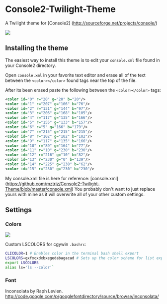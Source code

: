 Console2-Twilight-Theme
=======================

A Twilight theme for [Console2] (http://sourceforge.net/projects/console/)

<img src="https://raw.github.com/mztriz/Console2-Twilight-Theme/master/preview.png">

Installing the theme
----
The easiest way to install this theme is to edit your `console.xml` file found in your Console2 directory.

Open `console.xml` in your favorite text editor and erase all of the text between the `<color></color>` found tags near the top of the file.

After its been erased paste the following between the `<color></color>` tags:
`````xml
<color id="0" r="20" g="20" b="20"/>
<color id="1" r="207" g="106" b="76"/>
<color id="2" r="131" g="144" b="97"/>
<color id="3" r="206" g="168" b="105"/>
<color id="4" r="117" g="135" b="166"/>
<color id="5" r="155" g="133" b="157"/>
<color id="6" r="5" g="166" b="179"/>
<color id="7" r="215" g="215" b="215"/>
<color id="8" r="102" g="102" b="102"/>
<color id="9" r="117" g="135" b="166"/>
<color id="10" r="89" g="164" b="77"/>
<color id="11" r="10" g="230" b="230"/>
<color id="12" r="216" g="10" b="82"/>
<color id="13" r="230" g="0" b="139"/>
<color id="14" r="225" g="238" b="62"/>
<color id="15" r="230" g="230" b="230"/>
`````


My console.xml file is here for reference:
[console.xml] (https://github.com/mztriz/Console2-Twilight-Theme/blob/master/console.xml)
You probably don't want to just replace yours with mine as it will overwrite all of your other custom settings. 

Settings
---
### Colors
<img src="https://raw.github.com/mztriz/Console2-Twilight-Theme/master/colors.png">

Custom LSCOLORS for cgywin `.bashrc`: 
`````bash
CLICOLOR=1 # Enables color in the terminal bash shell export
LSCOLORS=gxfxcxdxbxegedabagacad # Sets up the color scheme for list export
export LSCOLORS
alias ls='ls --color'`
`````
### Font
Inconsolata by Raph Levien.
http://code.google.com/p/googlefontdirectory/source/browse/inconsolata/